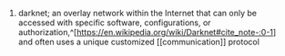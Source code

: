 1. darknet; an overlay network within the Internet that can only be accessed with specific software, configurations, or authorization,^[https://en.wikipedia.org/wiki/Darknet#cite_note-:0-1] and often uses a unique customized [[communication]] protocol